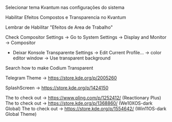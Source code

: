
Selecionar tema Kvantum nas configurações do sistema

Habilitar Efeitos Compostos e Transparencia no Kvantum

Lembrar de Habilitar "Efeitos de Area de Trabalho"


Check Compositor Settings → Go to System Settings → Display and Monitor → Compositor

* Deixar Konsole Transparente
Settings → Edit Current Profile… → color editor window → Use transparent background


Search how to make Codium Transparent


Telegram Theme → https://store.kde.org/p/2005260

SplashScreen → https://store.kde.org/p/1424150

The to check out →  https://www.pling.com/p/1252412/ (Reactionary Plus)
The to check out →  https://store.kde.org/p/1368860/ (We10XOS-dark Global)
The to check out →  https://store.kde.org/p/1554642/ (Win11OS-dark Global Theme)
